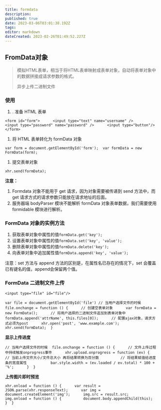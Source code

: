 ```yaml
---
title: formdata
description: 
published: true
date: 2023-03-06T03:01:38.192Z
tags: 
editor: markdown
dateCreated: 2023-02-26T01:49:52.227Z
---
```


## FromData对象

> 模拟HTML表单，相当于将HTML表单映射成表单对象，自动将表单对象中的数据拼接成请求参数的格式。
>
> 异步上传二进制文件

### 使用

1. . 准备 HTML 表单

`<form id="form">      <input type="text" name="username" />      <input type="password" name="password" />      <input type="button"/> </form>`

1. 将 HTML 表单转化为 formData 对象

`var form = document.getElementById('form');  var formData = new FormData(form);`

1. 提交表单对象

`xhr.send(formData);`

**注意：**

1. Formdata 对象不能用于 get 请求，因为对象需要被传递到 send 方法中，而 get 请求方式的请求参数只能放在请求地址的后面。
2. 服务器端 bodyParser 模块不能解析 formData 对象表单数据，我们需要使用 formidable 模块进行解析。

### FormData 对象的实例方法

1. 获取表单对象中属性的值`formData.get('key');`
2. 设置表单对象中属性的值`formData.set('key', 'value');`
3. 删除表单对象中属性的值`formData.delete('key');`
4. 向表单对象中追加属性值`formData.append('key', 'value');`

注意：set 方法与 append 方法的区别是，在属性名已存在的情况下，set 会覆盖已有键名的值，append会保留两个值。

### FormData 二进制文件上传

`<input type="file" id="file"/>`

`var file = document.getElementById('file') // 当用户选择文件的时候  file.onchange = function () {      // 创建空表单对象      var formData = new FormData();      // 将用户选择的二进制文件追加到表单对象中      formData.append('attrName', this.files[0]);      // 配置ajax对象，请求方式必须为post      xhr.open('post', 'www.example.com');      xhr.send(formData);  }`

**显示上传进度**

`// 当用户选择文件的时候  file.onchange = function () {      // 文件上传过程中持续触发onprogress事件      xhr.upload.onprogress = function (ev) {          // 当前上传文件大小/文件总大小 再将结果转换为百分数          // 将结果赋值给进度条的宽度属性           bar.style.width = (ev.loaded / ev.total) * 100 + '%';      }  }`

**上传图片即时预览**

`xhr.onload = function () {      var result = JSON.parse(xhr.responseText);      var img = document.createElement('img');      img.src = result.src;      img.onload = function () {          document.body.appendChild(this);      }  }`